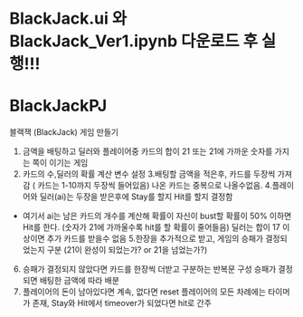 # BlackJack.ui 와 BlackJack_Ver1.ipynb 다운로드 후 실행!!!

# BlackJackPJ
블랙잭 (BlackJack) 게임 만들기
1. 금액을 배팅하고 딜러와 플레이어중 카드의 합이 21 또는 21에 가까운 숫자를 가지는 쪽이 이기는 게임
2. 카드의 수,딜러의 확률 계산 변수 설정
3.배팅할 금액을 적은후, 카드를 두장씩 가져감 ( 카드는 1-10까지 두장씩 들어있음) 나온 카드는 중복으로 나올수없음.
4.플레이어와 딜러(ai)는 두장을 받은후에 Stay를 할지 Hit를 할지 결정함
  - 여기서 ai는 남은 카드의 개수를 계산해 확률이 자신이 bust할 확률이 50% 이하면 Hit를 한다. (숫자가 21에 가까울수록 hit를 할 확률이 줄어들음)  딜러는 합이 17 이상이면 추가 카드를 받을수 없음
5.한장을 추가적으로 받고, 게임의 승패가 결정되었는지 구분 (21이 완성이 되었는가?  or 21을 넘었는가?)
6. 승패가 결정되지 않았다면 카드를 한장씩 더받고 구분하는 반복문 구성 승패가 결정되면 배팅한 금액에 따라 배분
7. 플레이어의 돈이 남아있다면 계속, 없다면 reset
플레이어의 모든 차례에는 타이머가 존재, Stay와 Hit에서 timeover가 되었다면 hit로 간주

